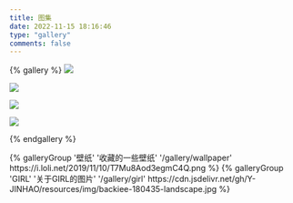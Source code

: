 ```yaml
---
title: 图集
date: 2022-11-15 18:16:46
type: "gallery"
comments: false
---
```


{% gallery %}
![](https://w.wallhaven.cc/full/ex/wallhaven-exyw3o.jpg)

![](https://w.wallhaven.cc/full/rr/wallhaven-rr222w.jpg)

![](https://w.wallhaven.cc/full/vq/wallhaven-vqm813.jpg)

![](https://w.wallhaven.cc/full/zy/wallhaven-zyx9lw.jpg)


{% endgallery %}

<div class="gallery-group-main">
{% galleryGroup '壁纸' '收藏的一些壁纸' '/gallery/wallpaper' https://i.loli.net/2019/11/10/T7Mu8Aod3egmC4Q.png %}
{% galleryGroup 'GIRL' '关于GIRL的图片' '/gallery/girl' https://cdn.jsdelivr.net/gh/Y-JINHAO/resources/img/backiee-180435-landscape.jpg %}
</div>
